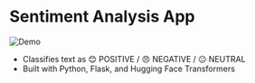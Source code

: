 # Sentiment Analysis App  
![Demo]([image](https://github.com/user-attachments/assets/82c3a779-9a6a-4054-af75-6f798686cae5))  
- Classifies text as 😊 POSITIVE / 😠 NEGATIVE / 😐 NEUTRAL  
- Built with Python, Flask, and Hugging Face Transformers  

